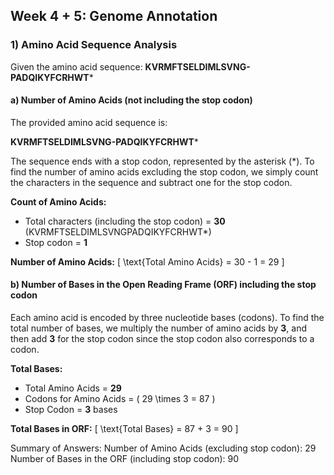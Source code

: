 ## Week 4 + 5: Genome Annotation

### 1) Amino Acid Sequence Analysis
Given the amino acid sequence: **KVRMFTSELDIMLSVNG-PADQIKYFCRHWT***

#### a) Number of Amino Acids (not including the stop codon)
The provided amino acid sequence is:

**KVRMFTSELDIMLSVNG-PADQIKYFCRHWT***

The sequence ends with a stop codon, represented by the asterisk (*). To find the number of amino acids excluding the stop codon, we simply count the characters in the sequence and subtract one for the stop codon.

**Count of Amino Acids:**
- Total characters (including the stop codon) = **30** (KVRMFTSELDIMLSVNGPADQIKYFCRHWT*)
- Stop codon = **1**

**Number of Amino Acids:**
\[ 
\text{Total Amino Acids} = 30 - 1 = 29 
\]

#### b) Number of Bases in the Open Reading Frame (ORF) including the stop codon
Each amino acid is encoded by three nucleotide bases (codons). To find the total number of bases, we multiply the number of amino acids by **3**, and then add **3** for the stop codon since the stop codon also corresponds to a codon.

**Total Bases:**
- Total Amino Acids = **29**
- Codons for Amino Acids = \( 29 \times 3 = 87 \)
- Stop Codon = **3** bases

**Total Bases in ORF:**
\[ 
\text{Total Bases} = 87 + 3 = 90 
\]



Summary of Answers:
Number of Amino Acids (excluding stop codon): 29
Number of Bases in the ORF (including stop codon): 90
